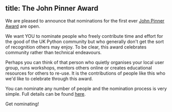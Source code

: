 title: The John Pinner Award
---
We are pleased to announce that nominations for the first ever
[John Pinner Award](http://2017.pyconuk.org/pinner-award/) are open.

We want YOU to nominate people who freely contribute time and effort for the
good of the UK Python community but who generally don't get the sort of
recognition others may enjoy.  To be clear, this award celebrates community
rather than technical endeavours.

Perhaps you can think of that person who quietly organises your local user
group, runs workshops, mentors others online or creates educational resources
for others to re-use. It is the contributions of people like this who we'd like
to celebrate through this award.

You can nominate any number of people and the nomination process is very
simple. Full details can be found [here](http://2017.pyconuk.org/pinner-award/).

Get nominating!
